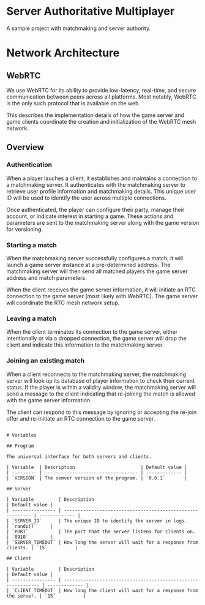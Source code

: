 # Server Authoritative Multiplayer

A sample project with matchmaking and server authority.

# Network Architecture

## WebRTC

We use WebRTC for its ability to provide low-latency, real-time, and secure communication between peers across all platforms. Most notably, WebRTC is the only such protocol that is available on the web.

This describes the implementation details of how the game server and game clients coordinate the creation and initialization of the WebRTC mesh network.

## Overview

### Authentication

When a player lauches a client, it establishes and maintains a connection to a matchmaking server. It authenticates with the matchmaking server to retrieve user profile information and matchmaking details. This unique user ID will be used to identify the user across multiple connections.

Once authenticated, the player can configure their party, manage their account, or indicate interest in starting a game. These actions and parameters are sent to the matchmaking server along with the game version for versioning.

### Starting a match

When the matchmaking server successfully configures a match, it will launch a game server instance at a pre-determined address. The matchmaking server will then send all matched players the game server address and match parameters.

When the client receives the game server information, it will initiate an RTC connection to the game server (most likely with WebRTC). The game server will coordinate the RTC mesh network setup.

### Leaving a match

When the client terminates its connection to the game server, either intentionally or via a dropped connection, the game server will drop the client and indicate this information to the matchmaking server.

### Joining an existing match

When a client reconnects to the matchmaking server, the matchmaking server will look up its database of player information to check their current status. If the player is within a validity window, the matchmaking server will send a message to the client indicating that re-joining the match is allowed with the game server information.

The client can respond to this message by ignoring or accepting the re-join offer and re-initiate an RTC connection to the game server.

```

# Variables

## Program

The universal interface for both servers and clients.

| Variable  | Description                        | Default value |
| --------- | ---------------------------------- | ------------- |
| `VERSION` | The semver version of the program. | `0.0.1`       |

## Server

| Variable         | Description                                                | Default value |
| ---------------- | ---------------------------------------------------------- | ------------- |
| `SERVER_ID`      | The unique ID to identify the server in logs.              | `randi()`     |
| `PORT`           | The port that the server listens for clients on.           | `8910`        |
| `SERVER_TIMEOUT` | How long the server will wait for a response from clients. | `15`          |

## Client

| Variable         | Description                                                   | Default value |
| ---------------- | ------------------------------------------------------------- | ------------- |
| `CLIENT_TIMEOUT` | How long the client will wait for a response from the server. | `15`          |
```
